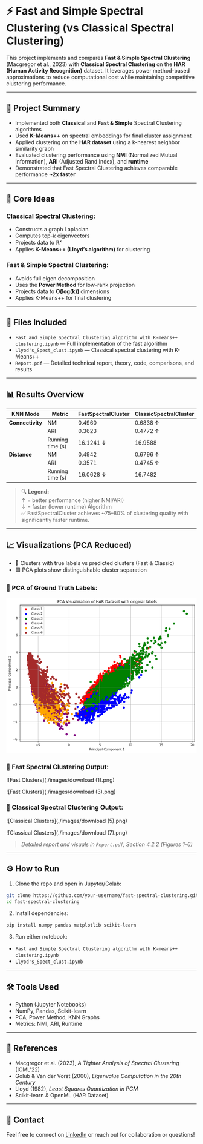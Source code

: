 # ⚡ Fast and Simple Spectral Clustering (vs Classical Spectral Clustering)

This project implements and compares **Fast & Simple Spectral Clustering** (Macgregor et al., 2023) with **Classical Spectral Clustering** on the **HAR (Human Activity Recognition)** dataset. It leverages power method-based approximations to reduce computational cost while maintaining competitive clustering performance.

---

## 🚀 Project Summary

- Implemented both **Classical** and **Fast & Simple** Spectral Clustering algorithms
- Used **K-Means++** on spectral embeddings for final cluster assignment
- Applied clustering on the **HAR dataset** using a k-nearest neighbor similarity graph
- Evaluated clustering performance using **NMI** (Normalized Mutual Information), **ARI** (Adjusted Rand Index), and **runtime**
- Demonstrated that Fast Spectral Clustering achieves comparable performance **~2x faster**

---

## 🧠 Core Ideas

### Classical Spectral Clustering:
- Constructs a graph Laplacian
- Computes top-*k* eigenvectors
- Projects data to ℝᵏ
- Applies **K-Means++ (Lloyd’s algorithm)** for clustering

### Fast & Simple Spectral Clustering:
- Avoids full eigen decomposition
- Uses the **Power Method** for low-rank projection
- Projects data to **O(log(k))** dimensions
- Applies K-Means++ for final clustering

---

## 📂 Files Included

- `Fast and Simple Spectral Clustering algorithm with K-means++ clustering.ipynb` — Full implementation of the fast algorithm
- `Llyod's_Spect_clust.ipynb` — Classical spectral clustering with K-Means++
- `Report.pdf` — Detailed technical report, theory, code, comparisons, and results

---

## 📊 Results Overview

| **KNN Mode**     | **Metric**       | **FastSpectralCluster** | **ClassicSpectralCluster** |
|------------------|------------------|--------------------------|-----------------------------|
| **Connectivity** | NMI              | 0.4960                   | 0.6838 ↑                    |
|                  | ARI              | 0.3623                   | 0.4772 ↑                    |
|                  | Running time (s) | 16.1241 ↓                | 16.9588                     |
| **Distance**     | NMI              | 0.4942                   | 0.6796 ↑                    |
|                  | ARI              | 0.3571                   | 0.4745 ↑                    |
|                  | Running time (s) | 16.0628 ↓                | 16.7482                     |

> 🔍 **Legend:**  
> ↑ = better performance (higher NMI/ARI)  
> ↓ = faster (lower runtime) Algorithm         
> ✅ FastSpectralCluster achieves ~75–80% of clustering quality with significantly faster runtime.

---

## 📈 Visualizations (PCA Reduced)

- 📌 Clusters with true labels vs predicted clusters (Fast & Classic)
- 🟪 PCA plots show distinguishable cluster separation

### 📌 PCA of Ground Truth Labels:

![PCA True Labels](./images/download.png)

### 📌 Fast Spectral Clustering Output:

![Fast Clusters](./images/download (1).png)

![Fast Clusters](./images/download (3).png)

### 📌 Classical Spectral Clustering Output:

![Classical Clusters](./images/download (5).png)

![Classical Clusters](./images/download (7).png)

> *Detailed report and visuals in `Report.pdf`, Section 4.2.2 (Figures 1–6)*

---

## ⚙️ How to Run

1. Clone the repo and open in Jupyter/Colab:
```bash
git clone https://github.com/your-username/fast-spectral-clustering.git
cd fast-spectral-clustering
```

2. Install dependencies:
```bash
pip install numpy pandas matplotlib scikit-learn
```

3. Run either notebook:
- `Fast and Simple Spectral Clustering algorithm with K-means++ clustering.ipynb`
- `Llyod's_Spect_clust.ipynb`

---

## 🛠 Tools Used

- Python (Jupyter Notebooks)
- NumPy, Pandas, Scikit-learn
- PCA, Power Method, KNN Graphs
- Metrics: NMI, ARI, Runtime

---

## 📘 References

- Macgregor et al. (2023), *A Tighter Analysis of Spectral Clustering* (ICML'22)  
- Golub & Van der Vorst (2000), *Eigenvalue Computation in the 20th Century*  
- Lloyd (1982), *Least Squares Quantization in PCM*  
- Scikit-learn & OpenML (HAR Dataset)

---

## 📩 Contact

Feel free to connect on [LinkedIn](https://www.linkedin.com/in/prannoy-k/) or reach out for collaboration or questions!
